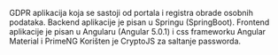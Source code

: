 GDPR aplikacija koja se sastoji od portala i registra obrade osobnih podataka. 
Backend aplikacije je pisan u Springu (SpringBoot).
Frontend aplikacije je pisan u Angularu (Angular 5.0.1) i css frameworku Angular Material i PrimeNG
Korišten je CryptoJS za saltanje passworda.